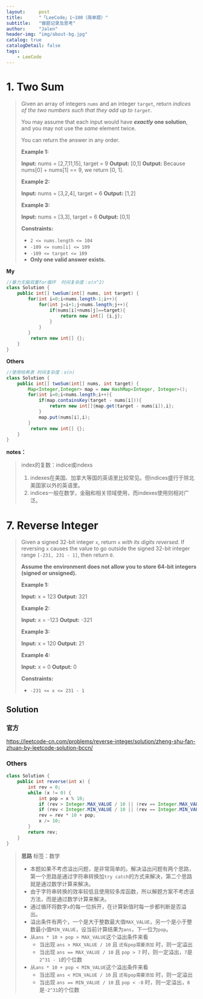 ```yaml
---
layout:     post
title:      "「LeeCode」1~100（简单题）"
subtitle:   "做题记录及思考"
author:     "Jalen"
header-img: "img/about-bg.jpg"
catalog: true
catalogDetail: false
tags:
    - LeeCode
---
```


# 1. Two Sum

> Given an array of integers `nums` and an integer `target`, return _indices of the two numbers such that they add up to `target`_.
>
> You may assume that each input would have **_exactly_ one solution**, and you may not use the _same_ element twice.
>
> You can return the answer in any order.
>
> **Example 1:**
>
> **Input:** nums = \[2,7,11,15\], target = 9
> **Output:** \[0,1\]
> **Output:** Because nums\[0\] + nums\[1\] == 9, we return \[0, 1\].
>
> **Example 2:**
>
> **Input:** nums = \[3,2,4\], target = 6
> **Output:** \[1,2\]
>
> **Example 3:**
>
> **Input:** nums = \[3,3\], target = 6
> **Output:** \[0,1\]
>
> **Constraints:**
>
> *   `2 <= nums.length <= 104`
> *   `-109 <= nums[i] <= 109`
> *   `-109 <= target <= 109`
> *   **Only one valid answer exists.**

**My**

~~~java
//暴力无脑双重for循环  时间复杂度：o(n^2)
class Solution {
    public int[] twoSum(int[] nums, int target) {
        for(int i=0;i<nums.length-1;i++){
            for(int j=i+1;j<nums.length;j++){
                if(nums[i]+nums[j]==target){
                    return new int[] {i,j};
                }
            }
        }
         return new int[] {};
    }
}
~~~

**Others**

~~~java
//使用哈希表 时间复杂度：o(n)
class Solution {
    public int[] twoSum(int[] nums, int target) {
        Map<Integer,Integer> map = new HashMap<Integer, Integer>();
        for(int i=0;i<nums.length;i++){
            if(map.containsKey(target - nums[i])){
                return new int[]{map.get(target - nums[i]),i};
            }
            map.put(nums[i],i);
        }
         return new int[] {};
    }
}
~~~

**notes：**

> index的复数：indice或indexs
>
> 1. indexes在美国、加拿大等国的英语里比较常见。但indices盛行于除北美国家以外的英语里。
> 2. indices一般在数学，金融和相关领域使用，而indexes使用则相对广泛。

# 7. Reverse Integer

> Given a signed 32-bit integer `x`, return `x` _with its digits reversed_. If reversing `x` causes the value to go outside the signed 32-bit integer range `[-231, 231 - 1]`, then return `0`.
>
> **Assume the environment does not allow you to store 64-bit integers (signed or unsigned).**
>
> **Example 1:**
>
> **Input:** x = 123
> **Output:** 321
>
> **Example 2:**
>
> **Input:** x = -123
> **Output:** -321
>
> **Example 3:**
>
> **Input:** x = 120
> **Output:** 21
>
> **Example 4:**
>
> **Input:** x = 0
> **Output:** 0
>
> **Constraints:**
>
> *   `-231 <= x <= 231 - 1`

## Solution

### 官方

https://leetcode-cn.com/problems/reverse-integer/solution/zheng-shu-fan-zhuan-by-leetcode-solution-bccn/

### Others

~~~java
class Solution {
    public int reverse(int x) {
        int rev = 0;
        while (x != 0) {
            int pop = x % 10;
            if (rev > Integer.MAX_VALUE / 10 || (rev == Integer.MAX_VALUE / 10 && pop > 7)) return 0;
            if (rev < Integer.MIN_VALUE / 10 || (rev == Integer.MIN_VALUE / 10 && pop < -8)) return 0;
            rev = rev * 10 + pop;
            x /= 10;
        }
        return rev;
    }
}
~~~

> **思路**
> 标签：数学
>
> *   本题如果不考虑溢出问题，是非常简单的。解决溢出问题有两个思路，第一个思路是通过字符串转换加`try catch`的方式来解决，第二个思路就是通过数学计算来解决。
> *   由于字符串转换的效率较低且使用较多库函数，所以解题方案不考虑该方法，而是通过数学计算来解决。
> *   通过循环将数字`x`的每一位拆开，在计算新值时每一步都判断是否溢出。
> *   溢出条件有两个，一个是大于整数最大值`MAX_VALUE`，另一个是小于整数最小值`MIN_VALUE`，设当前计算结果为`ans`，下一位为`pop`。
> *   从`ans * 10 + pop > MAX_VALUE`这个溢出条件来看
>     *   当出现 `ans > MAX_VALUE / 10` 且 `还有pop需要添加` 时，则一定溢出
>     *   当出现 `ans == MAX_VALUE / 10` 且 `pop > 7` 时，则一定溢出，`7`是`2^31 - 1`的个位数
> *   从`ans * 10 + pop < MIN_VALUE`这个溢出条件来看
>     *   当出现 `ans < MIN_VALUE / 10` 且 `还有pop需要添加` 时，则一定溢出
>     *   当出现 `ans == MIN_VALUE / 10` 且 `pop < -8` 时，则一定溢出，`8`是`-2^31`的个位数
